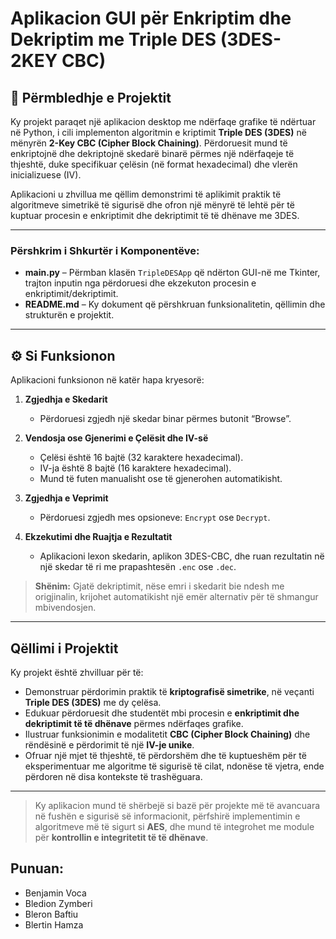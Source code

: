 # Aplikacion GUI për Enkriptim dhe Dekriptim me Triple DES (3DES-2KEY CBC)

## 📌 Përmbledhje e Projektit

Ky projekt paraqet një aplikacion desktop me ndërfaqe grafike të ndërtuar në Python, i cili implementon algoritmin e kriptimit **Triple DES (3DES)** në mënyrën **2-Key CBC (Cipher Block Chaining)**. Përdoruesit mund të enkriptojnë dhe dekriptojnë skedarë binarë përmes një ndërfaqeje të thjeshtë, duke specifikuar çelësin (në format hexadecimal) dhe vlerën inicializuese (IV).

Aplikacioni u zhvillua me qëllim demonstrimi të aplikimit praktik të algoritmeve simetrikë të sigurisë dhe ofron një mënyrë të lehtë për të kuptuar procesin e enkriptimit dhe dekriptimit të të dhënave me 3DES.

---
### Përshkrim i Shkurtër i Komponentëve:

- **main.py** – Përmban klasën `TripleDESApp` që ndërton GUI-në me Tkinter, trajton inputin nga përdoruesi dhe ekzekuton procesin e enkriptimit/dekriptimit.
- **README.md** – Ky dokument që përshkruan funksionalitetin, qëllimin dhe strukturën e projektit.

---

## ⚙️ Si Funksionon

Aplikacioni funksionon në katër hapa kryesorë:

1. **Zgjedhja e Skedarit**
   - Përdoruesi zgjedh një skedar binar përmes butonit “Browse”.

2. **Vendosja ose Gjenerimi e Çelësit dhe IV-së**
   - Çelësi është 16 bajtë (32 karaktere hexadecimal).
   - IV-ja është 8 bajtë (16 karaktere hexadecimal).
   - Mund të futen manualisht ose të gjenerohen automatikisht.

3. **Zgjedhja e Veprimit**
   - Përdoruesi zgjedh mes opsioneve: `Encrypt` ose `Decrypt`.

4. **Ekzekutimi dhe Ruajtja e Rezultatit**
   - Aplikacioni lexon skedarin, aplikon 3DES-CBC, dhe ruan rezultatin në një skedar të ri me prapashtesën `.enc` ose `.dec`.

> **Shënim:** Gjatë dekriptimit, nëse emri i skedarit bie ndesh me origjinalin, krijohet automatikisht një emër alternativ për të shmangur mbivendosjen.

---

##  Qëllimi i Projektit

Ky projekt është zhvilluar për të:

- Demonstruar përdorimin praktik të **kriptografisë simetrike**, në veçanti **Triple DES (3DES)** me dy çelësa.
- Edukuar përdoruesit dhe studentët mbi procesin e **enkriptimit dhe dekriptimit të të dhënave** përmes ndërfaqes grafike.
- Ilustruar funksionimin e modalitetit **CBC (Cipher Block Chaining)** dhe rëndësinë e përdorimit të një **IV-je unike**.
- Ofruar një mjet të thjeshtë, të përdorshëm dhe të kuptueshëm për të eksperimentuar me algoritme të sigurisë të cilat, ndonëse të vjetra, ende përdoren në disa kontekste të trashëguara.

---

> Ky aplikacion mund të shërbejë si bazë për projekte më të avancuara në fushën e sigurisë së informacionit, përfshirë implementimin e algoritmeve më të sigurt si **AES**, dhe mund të integrohet me module për **kontrollin e integritetit të të dhënave**.
> 
## Punuan:
- Benjamin Voca
- Bledion Zymberi
- Bleron Baftiu
- Blertin Hamza
